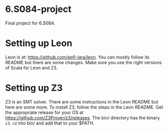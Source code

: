 # 6.S084-project

Final project for 6.S084. 

# Setting up Leon

Leon is at: https://github.com/epfl-lara/leon. You can mostly follow its README but there are some changes. Make sure you use the right versions of Scala for Leon and Z3. 

# Setting up Z3

Z3 is an SMT solver. There are some instructions in the Leon README but here are some more. To install Z3, follow the steps in the Leon README. Get the appropriate release for your OS at https://github.com/Z3Prover/z3/releases. The bin/ directory has the binary `z3`. `cd` into bin/ and add that to your $PATH.  
